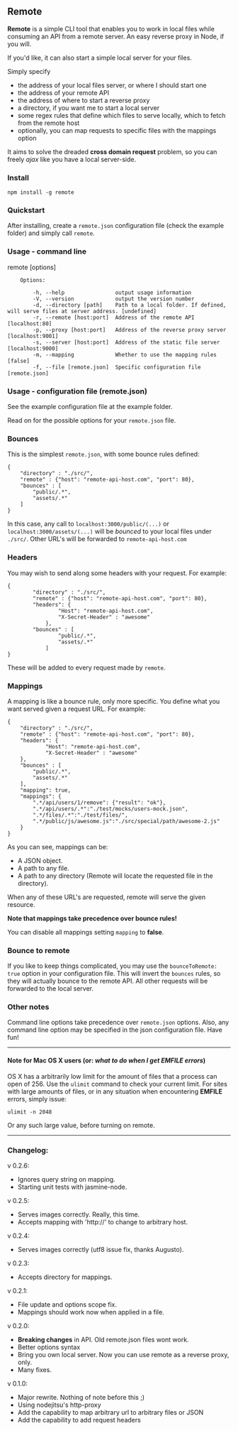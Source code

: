 ## Remote

**Remote** is a simple CLI tool that enables you to work in local files while consuming an API from a remote server. An easy reverse proxy in Node, if you will.

If you'd like, it can also start a simple local server for your files.

Simply specify

- the address of your local files server, or where I should start one
- the address of your remote API
- the address of where to start a reverse proxy
- a directory, if you want me to start a local server
- some regex rules that define which files to serve locally, which to fetch from the remote host
- optionally, you can map requests to specific files with the mappings option

It aims to solve the dreaded **cross domain request** problem, so you can freely *ajax* like you have a local server-side.

### Install

	npm install -g remote

### Quickstart

After installing, create a `remote.json` configuration file (check the example folder) and simply call `remote`.

### Usage - command line

  remote [options]

		Options:

			-h, --help                output usage information
			-V, --version             output the version number
			-d, --directory [path]    Path to a local folder. If defined, will serve files at server address. [undefined]
			-r, --remote [host:port]  Address of the remote API [localhost:80]
			-p, --proxy [host:port]   Address of the reverse proxy server [localhost:9001]
			-s, --server [host:port]  Address of the static file server [localhost:9000]
			-m, --mapping             Whether to use the mapping rules [false]
			-f, --file [remote.json]  Specific configuration file [remote.json]

### Usage - configuration file (remote.json)

See the example configuration file at the example folder.

Read on for the possible options for your `remote.json` file.

### Bounces

This is the simplest `remote.json`, with some bounce rules defined:

	{
		"directory" : "./src/",
		"remote" : {"host": "remote-api-host.com", "port": 80},
		"bounces" : [
		    "public/.*",
		    "assets/.*"
		]
	}

In this case, any call to `localhost:3000/public/(...)` or `localhost:3000/assets/(...)`  will be *bounced* to your local files under `./src/`.
Other URL's will be forwarded to `remote-api-host.com`

### Headers

You may wish to send along some headers with your request. For example:

    {
			"directory" : "./src/",
			"remote" : {"host": "remote-api-host.com", "port": 80},
			"headers": {
					"Host": "remote-api-host.com",
					"X-Secret-Header" : "awesome"
				},
			"bounces" : [
					"public/.*",
					"assets/.*"
				]
    }

These will be added to every request made by `remote`.

### Mappings

A mapping is like a bounce rule, only more specific. You define what you want served given a request URL. For example:

    {
		"directory" : "./src/",
		"remote" : {"host": "remote-api-host.com", "port": 80},
		"headers": {
				"Host": "remote-api-host.com",
				"X-Secret-Header" : "awesome"
		},
		"bounces" : [
		    "public/.*",
		    "assets/.*"
		],
        "mapping": true,
        "mappings": {
            ".*/api/users/1/remove": {"result": "ok"},
            ".*/api/users/.*":"./test/mocks/users-mock.json",
            ".*/files/.*":"./test/files/",
            ".*/public/js/awesome.js":"./src/special/path/awesome-2.js"
        }
    }


As you can see, mappings can be:

- A JSON object.
- A path to any file.
- A path to any directory (Remote will locate the requested file in the directory).

When any of these URL's are requested, remote will serve the given resource.

**Note that mappings take precedence over bounce rules!**

You can disable all mappings setting `mapping` to **false**.

### Bounce to remote

If you like to keep things complicated, you may use the `bounceToRemote: true` option in your configuration file.
This will invert the `bounces` rules, so they will actually bounce to the remote API. All other requests will be forwarded to the local server.

### Other notes

Command line options take precedence over `remote.json` options.
Also, any command line option may be specified in the json configuration file.
Have fun!

-----------------

#### Note for Mac OS X users (or: *what to do when I get EMFILE errors*)

OS X has a arbitrarily low limit for the amount of files that a process can open of 256.
Use the `ulimit` command to check your current limit.
For sites with large amounts of files, or in any situation when encountering **EMFILE** errors, simply issue:

    ulimit -n 2048

Or any such large value, before turning on remote.

-----------------

### Changelog:
v 0.2.6:

- Ignores query string on mapping.
- Starting unit tests with jasmine-node.

v 0.2.5:

- Serves images correctly. Really, this time.
- Accepts mapping with 'http://' to change to arbitrary host.

v 0.2.4:

- Serves images correctly (utf8 issue fix, thanks Augusto).

v 0.2.3:

- Accepts directory for mappings.

v 0.2.1:

- File update and options scope fix.
- Mappings should work now when applied in a file.

v 0.2.0:

- **Breaking changes** in API. Old remote.json files wont work.
- Better options syntax
- Bring you own local server. Now you can use remote as a reverse proxy, only.
- Many fixes.

v 0.1.0:

- Major rewrite. Nothing of note before this ;)
- Using nodejitsu's http-proxy
- Add the capability to map arbitrary url to arbitrary files or JSON
- Add the capability to add request headers